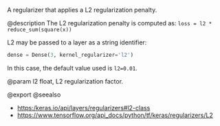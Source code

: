 A regularizer that applies a L2 regularization penalty.

@description
The L2 regularization penalty is computed as:
`loss = l2 * reduce_sum(square(x))`

L2 may be passed to a layer as a string identifier:

```python
dense = Dense(3, kernel_regularizer='l2')
```

In this case, the default value used is `l2=0.01`.

@param l2
float, L2 regularization factor.

@export
@seealso
+ <https:/keras.io/api/layers/regularizers#l2-class>
+ <https://www.tensorflow.org/api_docs/python/tf/keras/regularizers/L2>
